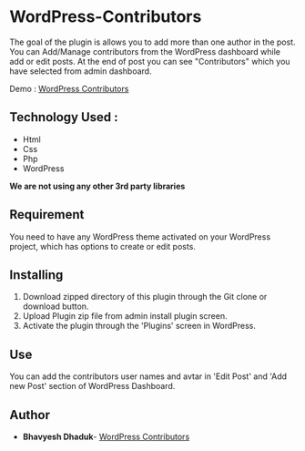# WordPress-Contributors
The goal of the plugin is allows you to add more than one author in the post. You can Add/Manage contributors from the WordPress dashboard while add or edit posts. At the end of post you can see "Contributors" which you have selected from admin dashboard.

Demo : [WordPress Contributors](http://rtcamp.indiaprod.in/lorem-ipsum/)

## Technology Used :
- Html
- Css
- Php
- WordPress

**We are not using any other 3rd party libraries**

## Requirement

You need to have any WordPress theme activated on your WordPress project, which has options to create or edit posts.

## Installing

1. Download zipped directory of this plugin through the Git clone or download button.
2. Upload Plugin zip file from admin install plugin screen.  
2. Activate the plugin through the 'Plugins' screen in WordPress.

## Use
You can add the contributors user names and avtar in 'Edit Post' and 'Add new Post' section of WordPress Dashboard.

## Author

* **Bhavyesh Dhaduk**- [WordPress Contributors](https://github.com/bhavyeshdhaduk/wordpress-contributors)
